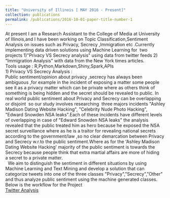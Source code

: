 ```yaml
---
title: "University of Illinois [ MAY 2016 - Present]"
collection: publications
permalink: /publications/2016-10-01-paper-title-number-1
---
```

At present I am a Research Assistant to the College of Media at University of Illinois,and I have been working on Topic Classification,Sentiment Analysis on issues such as Privacy, Secrecy ,Immigration etc .Currently implementing data driven solutions using Machine Learning for  two projects 1)"Privacy VS Secrecy analysis" using data from twitter feeds 2) "Immigration Analysis" with data from the New York times articles. <br/>
Tools usage : R,Python,Markdown,Shiny,Spark,APIs <br/>
​1) Privacy VS Secrecy Analysis :<br/>
 Public sentiment/opinion about privacy ,secrecy has always been ambiguous ,for example in the incident of exposing a matter some people see it as a privacy matter which can be private where as others think of something is being hidden and the secret should be revealed to public. In real world public sentiment about Privacy and Secrecy can be overlapping or disjoint  so our study involves researching  three majors incidents "Ashley Madison Dating Website Hacking", "Celebrity Nude Photo Hacking", "Edward Snowden NSA leaks".Each of these incidents have different levels of overlapping in case of "Edward Snowden NSA leaks" the analysis revealed that the public treated him as hero because he exposed the NSA secret surveillance where as he is a traitor for revealing national secrets according to the government/law ,so no clear demarcation between Privacy and Secrecy w.r.to the public sentiment.Where as for the 'Ashley Madison Dating Website Hacking' majority of the public sentiment is towards the Secrecy because people think that extra martial affairs are more of hiding a secret to a private matter. <br/> 
We aim to distinguish the sentiment in different situations by using Machine Learning and Text Mining and develop a solution that can categorize tweets into one of the three classes "Privacy","Secrecy","Other" and thus analyze public sentiment using the machine generated classes. <br/>
​Below is the workflow for the Project <br/>
[Twitter Analysis](https://github.com/bandjay/bandjay.github.io/tree/master/images/Twitter.png)